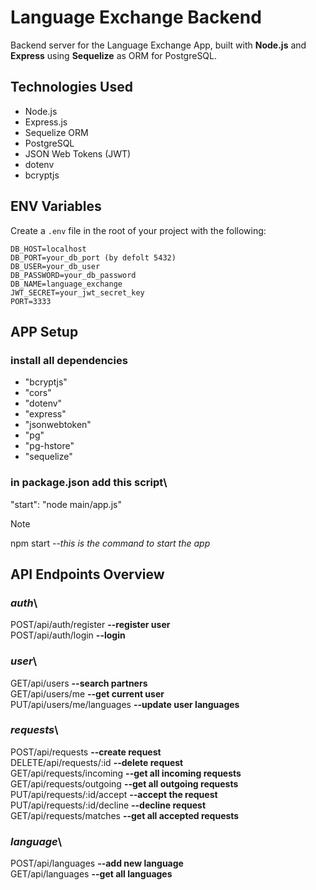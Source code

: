# Language Exchange Backend

Backend server for the Language Exchange App, built with **Node.js** and **Express** using **Sequelize** as ORM for PostgreSQL.

## Technologies Used

-   Node.js
-   Express.js
-   Sequelize ORM
-   PostgreSQL
-   JSON Web Tokens (JWT)
-   dotenv
-   bcryptjs

## ENV Variables

Create a `.env` file in the root of your project with the following:

```env
DB_HOST=localhost
DB_PORT=your_db_port (by defolt 5432)
DB_USER=your_db_user
DB_PASSWORD=your_db_password
DB_NAME=language_exchange
JWT_SECRET=your_jwt_secret_key
PORT=3333
```

## APP Setup

### **install all dependencies**

-   "bcryptjs"
-   "cors"
-   "dotenv"
-   "express"
-   "jsonwebtoken"
-   "pg"
-   "pg-hstore"
-   "sequelize"

### **in package.json add this script**\

"start": "node main/app.js"

> [!NOTE]
> npm start --_this is the command to start the app_

## API Endpoints Overview

### _auth_\

POST/api/auth/register **--register user**\
POST/api/auth/login **--login**

### _user_\

GET/api/users **--search partners**\
GET/api/users/me **--get current user**\
PUT/api/users/me/languages **--update user languages**

### _requests_\

POST/api/requests **--create request**\
DELETE/api/requests/:id **--delete request**\
GET/api/requests/incoming **--get all incoming requests**\
GET/api/requests/outgoing **--get all outgoing requests**\
PUT/api/requests/:id/accept **--accept the request**\
PUT/api/requests/:id/decline **--decline request**\
GET/api/requests/matches **--get all accepted requests**

### _language_\

POST/api/languages **--add new language**\
GET/api/languages **--get all languages**

